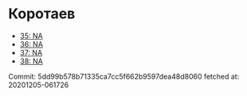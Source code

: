 # Коротаев
- [35: NA](35.md)
- [36: NA](36.md)
- [37: NA](37.md)
- [38: NA](38.md)

Commit: 5dd99b578b71335ca7cc5f662b9597dea48d8060
 fetched at: 20201205-061726
